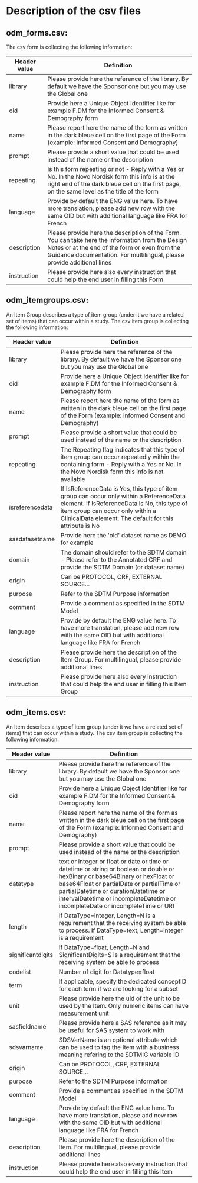 # Description of the csv files

## odm_forms.csv:

The csv form is collecting the following information:

| Header value | Definition |
| ------------ | ---------- |
| library      | Please provide here the reference of the library. By default we have the Sponsor one but you may use the Global one |
| oid          | Provide here a Unique Object Identifier like for example F.DM for the Informed Consent & Demography form |
| name         | Please report here the name of the form as written in the dark bleue cell on the first page of the Form (example: Informed Consent and Demography) |
| prompt       | Please provide a short value that could be used instead of the name or the description |
| repeating    | Is this form repeating or not - Reply with a Yes or No. In the Novo Nordisk form this info is at the right end of the dark bleue cell on the first page, on the same level as the title of the form |
| language     | Provide by default the ENG value here. To have more translation, please add new row with the same OID but with additional language like FRA for French |
| description  | Please provide here the description of the Form. You can take here the information from the Design Notes or at the end of the form or even from the Guidance documentation. For multilingual, please provide additional lines |
| instruction  | Please provide here also every instruction that could help the end user in filling this Form |

## odm_itemgroups.csv:

An Item Group describes a type of item group (under it we have a related set of items) that can occur within a study.
The csv item group is collecting the following information:

| Header value | Definition |
| ------------ | ---------- |
| library      | Please provide here the reference of the library. By default we have the Sponsor one but you may use the Global one |
| oid          | Provide here a Unique Object Identifier like for example F.DM for the Informed Consent & Demography form |
| name         | Please report here the name of the form as written in the dark bleue cell on the first page of the Form (example: Informed Consent and Demography) |
| prompt       | Please provide a short value that could be used instead of the name or the description |
| repeating    | The Repeating flag indicates that this type of item group can occur repeatedly within the containing form - Reply with a Yes or No. In the Novo Nordisk form this info is not available |
| isreferencedata | If IsReferenceData is Yes, this type of item group can occur only within a ReferenceData element. If IsReferenceData is No, this type of item group can occur only within a ClinicalData element. The default for this attribute is No |
| sasdatasetname | Provide here the 'old' dataset name as DEMO for example |
| domain | The domain should refer to the SDTM domain - Please refer to the Annotated CRF and provide the SDTM Domain (or dataset name) |
| origin | Can be PROTOCOL, CRF, EXTERNAL SOURCE... |
| purpose | Refer to the SDTM Purpose information |
| comment | Provide a comment as specified in the SDTM Model |
| language     | Provide by default the ENG value here. To have more translation, please add new row with the same OID but with additional language like FRA for French |
| description  | Please provide here the description of the Item Group. For multilingual, please provide additional lines |
| instruction  | Please provide here also every instruction that could help the end user in filling this Item Group |

## odm_items.csv:

An Item describes a type of item group (under it we have a related set of items) that can occur within a study.
The csv item group is collecting the following information:

| Header value  | Definition |
| ------------- | ---------- |
| library       | Please provide here the reference of the library. By default we have the Sponsor one but you may use the Global one |
| oid           | Provide here a Unique Object Identifier like for example F.DM for the Informed Consent & Demography form |
| name          | Please report here the name of the form as written in the dark bleue cell on the first page of the Form (example: Informed Consent and Demography) |
| prompt        | Please provide a short value that could be used instead of the name or the description |
| datatype      | text or integer or float or date or time or datetime or string or boolean or double or hexBinary or base64Binary or hexFloat or base64Float or partialDate or partialTime or partialDatetime or durationDatetime or intervalDatetime or incompleteDatetime or incompleteDate or incompleteTime or URI |
| length        | If DataType=integer, Length=N is a requirement that the receiving system be able to process. If DataType=text, Length=integer is a requirement |
| significantdigits | If DataType=float, Length=N and SignificantDigits=S is a requirement that the receiving system be able to process |
| codelist      | Number of digit for Datatype=float |
| term          | If applicable, specify the dedicated conceptID for each term if we are looking for a subset |
| unit          | Please provide here the uid of the unit to be used by the Item. Only numeric items can have measurement unit |
| sasfieldname  | Please provide here a SAS reference as it may be useful for SAS system to work with |
| sdsvarname    | SDSVarName is an optional attribute which can be used to tag the Item with a business meaning refering to the SDTMIG variable ID |
| origin        | Can be PROTOCOL, CRF, EXTERNAL SOURCE... |
| purpose       | Refer to the SDTM Purpose information |
| comment       | Provide a comment as specified in the SDTM Model |
| language      | Provide by default the ENG value here. To have more translation, please add new row with the same OID but with additional language like FRA for French |
| description   | Please provide here the description of the Item. For multilingual, please provide additional lines |
| instruction   | Please provide here also every instruction that could help the end user in filling this Item |